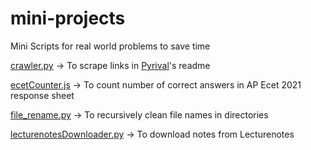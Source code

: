 # mini-projects
Mini Scripts for real world problems to save time

[crawler.py](crawler.py) -> To scrape links in [Pyrival](https://github.com/cheran-senthil/PyRival)'s readme

[ecetCounter.js](ecetCounter.js) -> To count number of correct answers in AP Ecet 2021 response sheet

[file_rename.py](file_rename.py) -> To recursively clean file names in directories

[lecturenotesDownloader.py](lecturenotesDownloader.py) -> To download notes from Lecturenotes
